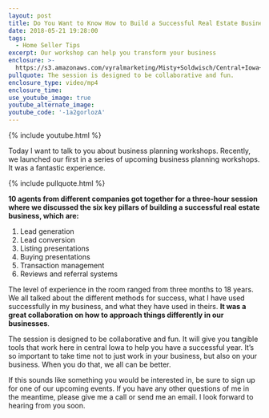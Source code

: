 ```yaml
---
layout: post
title: Do You Want to Know How to Build a Successful Real Estate Business?
date: 2018-05-21 19:28:00
tags:
  - Home Seller Tips
excerpt: Our workshop can help you transform your business
enclosure: >-
  https://s3.amazonaws.com/vyralmarketing/Misty+Soldwisch/Central+Iowa+Real+Estate-+Do+You+Want+to+Know+How+to+Build+a+Successful+Real+Estate+Business%253F.mp4
pullquote: The session is designed to be collaborative and fun.
enclosure_type: video/mp4
enclosure_time:
use_youtube_image: true
youtube_alternate_image:
youtube_code: '-1a2gorlozA'
---
```


{% include youtube.html %}

Today I want to talk to you about business planning workshops. Recently, we launched our first in a series of upcoming business planning workshops. It was a fantastic experience.

{% include pullquote.html %}

**10 agents from different companies got together for a three-hour session where we discussed the six key pillars of building a successful real estate business, which are:**

1. Lead generation
2. Lead conversion
3. Listing presentations
4. Buying presentations
5. Transaction management
6. Reviews and referral systems

The level of experience in the room ranged from three months to 18 years. We all talked about the different methods for success, what I have used successfully in my business, and what they have used in theirs. **It was a great collaboration on how to approach things differently in our businesses**.

The session is designed to be collaborative and fun. It will give you tangible tools that work here in central Iowa to help you have a successful year. It’s so important to take time not to just work in your business, but also on your business. When you do that, we all can be better.

If this sounds like something you would be interested in, be sure to sign up for one of our upcoming events. If you have any other questions of me in the meantime, please give me a call or send me an email. I look forward to hearing from you soon.